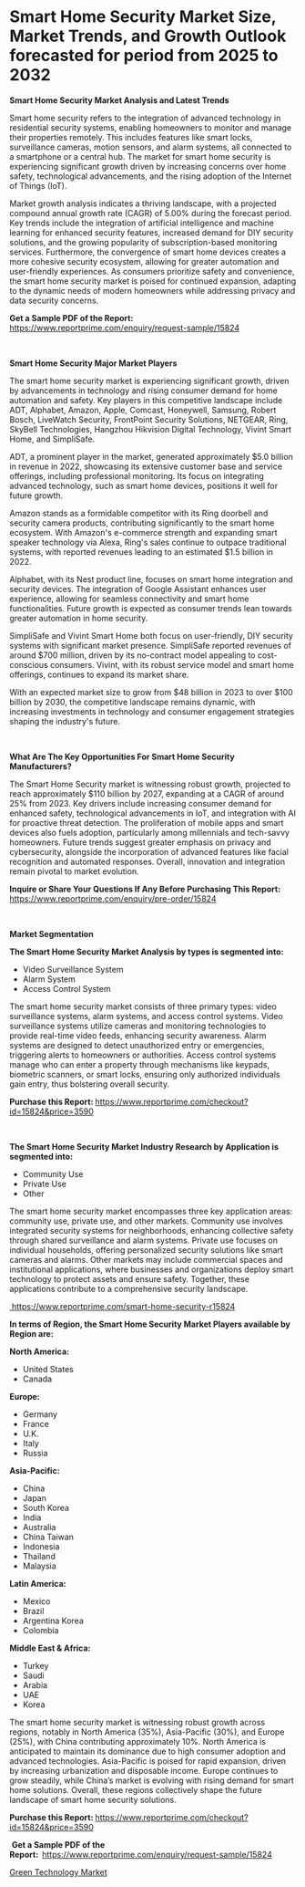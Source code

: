 <p><h1>Smart Home Security Market Size, Market Trends, and Growth Outlook forecasted for period from 2025 to 2032</h1></p><p><strong>Smart Home Security Market Analysis and Latest Trends</strong></p>
<p><p>Smart home security refers to the integration of advanced technology in residential security systems, enabling homeowners to monitor and manage their properties remotely. This includes features like smart locks, surveillance cameras, motion sensors, and alarm systems, all connected to a smartphone or a central hub. The market for smart home security is experiencing significant growth driven by increasing concerns over home safety, technological advancements, and the rising adoption of the Internet of Things (IoT). </p><p>Market growth analysis indicates a thriving landscape, with a projected compound annual growth rate (CAGR) of 5.00% during the forecast period. Key trends include the integration of artificial intelligence and machine learning for enhanced security features, increased demand for DIY security solutions, and the growing popularity of subscription-based monitoring services. Furthermore, the convergence of smart home devices creates a more cohesive security ecosystem, allowing for greater automation and user-friendly experiences. As consumers prioritize safety and convenience, the smart home security market is poised for continued expansion, adapting to the dynamic needs of modern homeowners while addressing privacy and data security concerns.</p></p>
<p><strong>Get a Sample PDF of the Report:&nbsp;</strong> <a href="https://www.reportprime.com/enquiry/request-sample/15824?utm_campaign=2317&utm_medium=2&utm_source=Github&utm_content=ia&utm_term=20032025&utm_id=smart-home-security">https://www.reportprime.com/enquiry/request-sample/15824</a></p>
<p>&nbsp;</p>
<p><strong>Smart Home Security Major Market Players</strong></p>
<p><p>The smart home security market is experiencing significant growth, driven by advancements in technology and rising consumer demand for home automation and safety. Key players in this competitive landscape include ADT, Alphabet, Amazon, Apple, Comcast, Honeywell, Samsung, Robert Bosch, LiveWatch Security, FrontPoint Security Solutions, NETGEAR, Ring, SkyBell Technologies, Hangzhou Hikvision Digital Technology, Vivint Smart Home, and SimpliSafe.</p><p>ADT, a prominent player in the market, generated approximately $5.0 billion in revenue in 2022, showcasing its extensive customer base and service offerings, including professional monitoring. Its focus on integrating advanced technology, such as smart home devices, positions it well for future growth.</p><p>Amazon stands as a formidable competitor with its Ring doorbell and security camera products, contributing significantly to the smart home ecosystem. With Amazon's e-commerce strength and expanding smart speaker technology via Alexa, Ring's sales continue to outpace traditional systems, with reported revenues leading to an estimated $1.5 billion in 2022.</p><p>Alphabet, with its Nest product line, focuses on smart home integration and security devices. The integration of Google Assistant enhances user experience, allowing for seamless connectivity and smart home functionalities. Future growth is expected as consumer trends lean towards greater automation in home security.</p><p>SimpliSafe and Vivint Smart Home both focus on user-friendly, DIY security systems with significant market presence. SimpliSafe reported revenues of around $700 million, driven by its no-contract model appealing to cost-conscious consumers. Vivint, with its robust service model and smart home offerings, continues to expand its market share.</p><p>With an expected market size to grow from $48 billion in 2023 to over $100 billion by 2030, the competitive landscape remains dynamic, with increasing investments in technology and consumer engagement strategies shaping the industry's future.</p></p>
<p>&nbsp;</p>
<p><strong>What Are The Key Opportunities For Smart Home Security Manufacturers?</strong></p>
<p><p>The Smart Home Security market is witnessing robust growth, projected to reach approximately $110 billion by 2027, expanding at a CAGR of around 25% from 2023. Key drivers include increasing consumer demand for enhanced safety, technological advancements in IoT, and integration with AI for proactive threat detection. The proliferation of mobile apps and smart devices also fuels adoption, particularly among millennials and tech-savvy homeowners. Future trends suggest greater emphasis on privacy and cybersecurity, alongside the incorporation of advanced features like facial recognition and automated responses. Overall, innovation and integration remain pivotal to market evolution.</p></p>
<p><strong>Inquire or Share Your Questions If Any Before Purchasing This Report:</strong> <a href="https://www.reportprime.com/enquiry/pre-order/15824?utm_campaign=2317&utm_medium=2&utm_source=Github&utm_content=ia&utm_term=20032025&utm_id=smart-home-security">https://www.reportprime.com/enquiry/pre-order/15824</a></p>
<p>&nbsp;</p>
<p><strong>Market Segmentation</strong></p>
<p><strong>The Smart Home Security Market Analysis by types is segmented into:</strong></p>
<p><ul><li>Video Surveillance System</li><li>Alarm System</li><li>Access Control System</li></ul></p>
<p><p>The smart home security market consists of three primary types: video surveillance systems, alarm systems, and access control systems. Video surveillance systems utilize cameras and monitoring technologies to provide real-time video feeds, enhancing security awareness. Alarm systems are designed to detect unauthorized entry or emergencies, triggering alerts to homeowners or authorities. Access control systems manage who can enter a property through mechanisms like keypads, biometric scanners, or smart locks, ensuring only authorized individuals gain entry, thus bolstering overall security.</p></p>
<p><strong>Purchase this Report:&nbsp;</strong><a href="https://www.reportprime.com/checkout?id=15824&price=3590&utm_campaign=2317&utm_medium=2&utm_source=Github&utm_content=ia&utm_term=20032025&utm_id=smart-home-security">https://www.reportprime.com/checkout?id=15824&price=3590</a></p>
<p>&nbsp;</p>
<p><strong>The Smart Home Security Market Industry Research by Application is segmented into:</strong></p>
<p><ul><li>Community Use</li><li>Private Use</li><li>Other</li></ul></p>
<p><p>The smart home security market encompasses three key application areas: community use, private use, and other markets. Community use involves integrated security systems for neighborhoods, enhancing collective safety through shared surveillance and alarm systems. Private use focuses on individual households, offering personalized security solutions like smart cameras and alarms. Other markets may include commercial spaces and institutional applications, where businesses and organizations deploy smart technology to protect assets and ensure safety. Together, these applications contribute to a comprehensive security landscape.</p></p>
<p><a href="https://www.reportprime.com/smart-home-security-r15824?utm_campaign=2317&utm_medium=2&utm_source=Github&utm_content=ia&utm_term=20032025&utm_id=smart-home-security">&nbsp;https://www.reportprime.com/smart-home-security-r15824</a></p>
<p><strong>In terms of Region, the Smart Home Security Market Players available by Region are:</strong></p>
<p>
    <p> <strong> North America: </strong>
        <ul>
            <li>United States</li>
            <li>Canada</li>
        </ul>
        </p> 
    <p> <strong> Europe: </strong>
        <ul>
            <li>Germany</li>
            <li>France</li>
            <li>U.K.</li>
            <li>Italy</li>
            <li>Russia</li>
        </ul>
        </p> 
    <p> <strong> Asia-Pacific: </strong>
        <ul>
            <li>China</li>
            <li>Japan</li>
            <li>South Korea</li>
            <li>India</li>
            <li>Australia</li>
            <li>China Taiwan</li>
            <li>Indonesia</li>
            <li>Thailand</li>
            <li>Malaysia</li>
        </ul>
        </p> 
    <p> <strong> Latin America: </strong>
        <ul>
            <li>Mexico</li>
            <li>Brazil</li>
            <li>Argentina Korea</li>
            <li>Colombia</li>
        </ul>
        </p> 
    <p> <strong> Middle East & Africa: </strong>
        <ul>
            <li>Turkey</li>
            <li>Saudi</li>
            <li>Arabia</li>
            <li>UAE</li>
            <li>Korea</li>
        </ul>
    </p>
    </p>
<p><p>The smart home security market is witnessing robust growth across regions, notably in North America (35%), Asia-Pacific (30%), and Europe (25%), with China contributing approximately 10%. North America is anticipated to maintain its dominance due to high consumer adoption and advanced technologies. Asia-Pacific is poised for rapid expansion, driven by increasing urbanization and disposable income. Europe continues to grow steadily, while China’s market is evolving with rising demand for smart home solutions. Overall, these regions collectively shape the future landscape of smart home security solutions.</p></p>
<p><strong>Purchase this Report: </strong><a href="https://www.reportprime.com/checkout?id=15824&price=3590&utm_campaign=2317&utm_medium=2&utm_source=Github&utm_content=ia&utm_term=20032025&utm_id=smart-home-security">https://www.reportprime.com/checkout?id=15824&price=3590</a></p>
<p>&nbsp;<strong>Get a Sample PDF of the Report:&nbsp;&nbsp;</strong><a href="https://www.reportprime.com/enquiry/request-sample/15824?utm_campaign=2317&utm_medium=2&utm_source=Github&utm_content=ia&utm_term=20032025&utm_id=smart-home-security">https://www.reportprime.com/enquiry/request-sample/15824</a></p>
<p><strong></strong></p>
<p><p><a href="https://github.com/antonioc6hal/Market-Research-Report-List-1/blob/main/green-technology-market.md?utm_campaign=2317&utm_medium=2&utm_source=Github&utm_content=ia&utm_term=20032025&utm_id=smart-home-security">Green Technology Market</a></p></p>